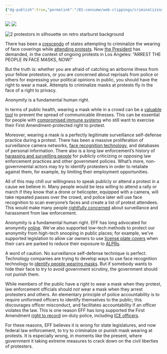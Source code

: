 ```yaml
---
{"dg-publish":true,"permalink":"/01-consume/web-clippings/criminalizing-masks-at-protests-is-wrong/","title":"Criminalizing Masks at Protests is Wrong","tags":["surveillance"]}
---
```


[![](https://www.eff.org/files/member-2025-site-banner-desktop-coin.png)](https://supporters.eff.org/donate/EFF35RM--S2) [![](https://www.eff.org/files/member-2025-site-banner-mobile-coin.png)](https://supporters.eff.org/donate/EFF35RM--M2)

![2 protestors in silhouette on retro starburst background](https://www.eff.org/files/styles/resized_banner/public/banner_library/protest-2024-2.jpg?itok=J8DvABim)

There has been a [crescendo](https://www.washingtonpost.com/health/2024/06/24/mask-ban-north-carolina-new-york/) of states attempting to criminalize the wearing of face coverings while [attending protests](https://thesicktimes.org/mask-bans-and-proposed-bans-by-state/). Now [the President](https://www.msnbc.com/rachel-maddow-show/maddowblog/pointing-protesters-not-ice-agents-trump-demands-arrests-masks-rcna211787) has demanded, in the context of ongoing protests in Los Angeles: “ARREST THE PEOPLE IN FACE MASKS, NOW!”  

But the truth is: whether you are afraid of catching an airborne illness from your fellow protestors, or you are concerned about reprisals from police or others for expressing your political opinions in public, you should have the right to wear a mask. Attempts to criminalize masks at protests fly in the face of a right to privacy.  

Anonymity is a fundamental human right.

In terms of public health, wearing a mask while in a crowd can be a [valuable tool](https://www.yalemedicine.org/news/can-strategic-masking-protect-against-covid-19-flu-and-rsv) to prevent the spread of communicable illnesses. This can be essential for people with [compromised immune systems](https://cv.nmhealth.org/archives/extra-protection/) who still want to exercise their First Amendment-protected right to protest.

Moreover, wearing a mask is a perfectly legitimate surveillance self-defense practice during a protest. There has been a massive proliferation of surveillance camera networks, [face recognition technology](https://sls.eff.org/technologies/face-recognition), and databases of personal information. There also is a long law enforcement’s history of [harassing and surveilling people](https://www.eff.org/deeplinks/2024/08/atlanta-police-must-stop-high-tech-spying-political-movements) for publicly criticizing or opposing law enforcement practices and other government policies. What’s more, non-governmental actors may try to identify protesters in order to retaliate against them, for example, by limiting their employment opportunities.

All of this may chill our willingness to speak publicly or attend a protest in a cause we believe in. Many people would be less willing to attend a rally or march if they know that a drone or helicopter, equipped with a camera, will take repeated passes over the crowd, and police later will use face recognition to scan everyone’s faces and create a list of protest attendees. This would make many people [rightfully concerned](https://www.motherjones.com/politics/2025/06/los-angeles-ice-protests-helicopter/?utm_source=dlvr.it&utm_medium=slack) about surveillance and harassment from law enforcement.  

Anonymity is a fundamental human right. EFF has long advocated for anonymity [online](https://www.eff.org/issues/anonymity). We’ve also supported low-tech methods to protect our anonymity from high-tech snooping in public places; for example, we’ve supported legislation to allow car owners to use [license plate covers](https://www.eff.org/deeplinks/2018/01/how-license-plate-covers-would-protect-vulnerable-communities?language=ko) when their cars are parked to reduce their exposure to [ALPRs](https://www.eff.org/cases/automated-license-plate-readers).

A word of caution. No surveillance self-defense technique is perfect. Technology companies are trying to develop ways to use face recognition technology to [identify people wearing masks](https://www.cnet.com/health/facial-recognition-firms-are-scrambling-to-see-around-face-masks/). But if somebody wants to hide their face to try to avoid government scrutiny, the government should not punish them.

While members of the public have a right to wear a mask when they protest, law enforcement officials should *not* wear a mask when they arrest protesters and others. An elementary principle of police accountability is to require uniformed officers to identify themselves to the public; this discourages officer misconduct, and facilitates accountability if an officer violates the law. This is one reason EFF has long supported the First Amendment [right to record](https://www.eff.org/deeplinks/2020/06/you-have-first-amendment-right-record-police) on-duty police, including [ICE officers](https://www.eff.org/deeplinks/2025/02/yes-you-have-right-film-ice).  

For these reasons, EFF believes it is wrong for state legislatures, and now federal law enforcement, to try to criminalize or punish mask wearing at protests. It is especially wrong, in moments like the present, where government it taking extreme measures to crack down on the civil liberties of protesters.